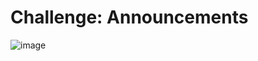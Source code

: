 # Challenge: Announcements

![image](https://github.com/Neodevils/iCodeThis-Challenges/assets/71941576/c4c0f5c3-63a9-4c81-8f80-6e48c2fcd4d8)
